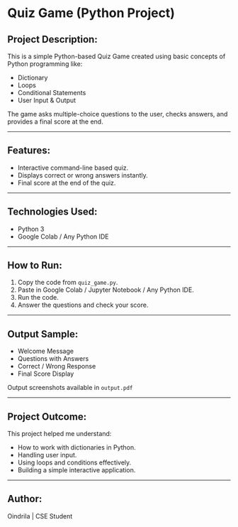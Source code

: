 # Quiz Game (Python Project)

## Project Description:
This is a simple Python-based Quiz Game created using basic concepts of Python programming like:
- Dictionary
- Loops
- Conditional Statements
- User Input & Output

The game asks multiple-choice questions to the user, checks answers, and provides a final score at the end.

---

## Features:
- Interactive command-line based quiz.
- Displays correct or wrong answers instantly.
- Final score at the end of the quiz.

---

## Technologies Used:
- Python 3
- Google Colab / Any Python IDE

---

## How to Run:
1. Copy the code from `quiz_game.py`.
2. Paste in Google Colab / Jupyter Notebook / Any Python IDE.
3. Run the code.
4. Answer the questions and check your score.

---

## Output Sample:
- Welcome Message
- Questions with Answers
- Correct / Wrong Response
- Final Score Display

Output screenshots available in `output.pdf`

---

## Project Outcome:
This project helped me understand:
- How to work with dictionaries in Python.
- Handling user input.
- Using loops and conditions effectively.
- Building a simple interactive application.

---

## Author:
Oindrila | CSE Student

